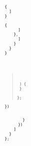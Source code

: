 



```html
```





```sh
```


```js
{
  ]
}
```


```js
{
      ]
    },
      ]
    }
  }
}
```









```js


```




```js
```


```js
```


>
> ```js
>
>
>  ) {
>  }
>
>};
>````







```js
})
```


```sh
```


```js
        }
      })
    ]
  }
};
```

